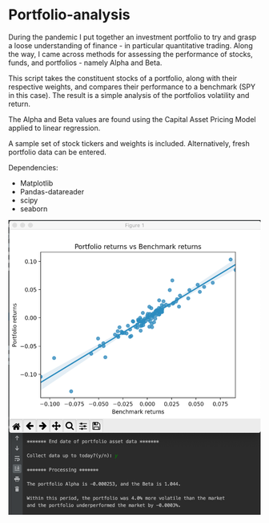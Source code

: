 # Portfolio-analysis

During the pandemic I put together an investment portfolio to try and grasp a loose understanding of finance - in particular quantitative trading. Along the way, I came across methods for assessing the performance of stocks, funds, and portfolios - namely Alpha and Beta. 

This script takes the constituent stocks of a portfolio, along with their respective weights, and compares their performance to a benchmark (SPY in this case).
The result is a simple analysis of the portfolios volatility and return.

The Alpha and Beta values are found using the Capital Asset Pricing Model applied to linear regression.

A sample set of stock tickers and weights is included. Alternatively, fresh portfolio data can be entered.


Dependencies:
 - Matplotlib
 - Pandas-datareader
 - scipy
 - seaborn

![Portfolio](https://github.com/CassidyPeter/Portfolio-analysis/blob/master/Portfolio_analysis.png?raw=true)
